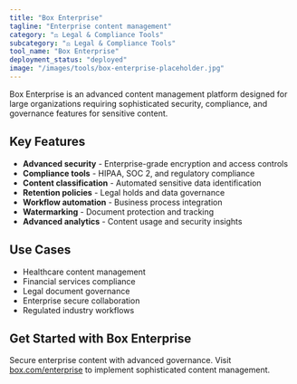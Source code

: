 ```yaml
---
title: "Box Enterprise"
tagline: "Enterprise content management"
category: "⚖️ Legal & Compliance Tools"
subcategory: "⚖️ Legal & Compliance Tools"
tool_name: "Box Enterprise"
deployment_status: "deployed"
image: "/images/tools/box-enterprise-placeholder.jpg"
---
```

Box Enterprise is an advanced content management platform designed for large organizations requiring sophisticated security, compliance, and governance features for sensitive content.

## Key Features

- **Advanced security** - Enterprise-grade encryption and access controls
- **Compliance tools** - HIPAA, SOC 2, and regulatory compliance
- **Content classification** - Automated sensitive data identification
- **Retention policies** - Legal holds and data governance
- **Workflow automation** - Business process integration
- **Watermarking** - Document protection and tracking
- **Advanced analytics** - Content usage and security insights

## Use Cases

- Healthcare content management
- Financial services compliance
- Legal document governance
- Enterprise secure collaboration
- Regulated industry workflows

## Get Started with Box Enterprise

Secure enterprise content with advanced governance. Visit [box.com/enterprise](https://www.box.com/enterprise) to implement sophisticated content management.